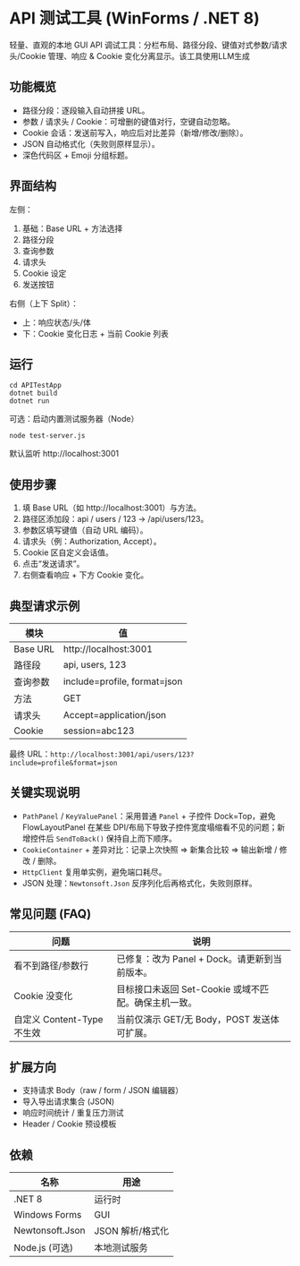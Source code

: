 # API 测试工具 (WinForms / .NET 8)

轻量、直观的本地 GUI API 调试工具：分栏布局、路径分段、键值对式参数/请求头/Cookie 管理、响应 & Cookie 变化分离显示。该工具使用LLM生成

## 功能概览

- 路径分段：逐段输入自动拼接 URL。
- 参数 / 请求头 / Cookie：可增删的键值对行，空键自动忽略。
- Cookie 会话：发送前写入，响应后对比差异（新增/修改/删除）。
- JSON 自动格式化（失败则原样显示）。
- 深色代码区 + Emoji 分组标题。

## 界面结构

左侧：
1. 基础：Base URL + 方法选择
2. 路径分段
3. 查询参数
4. 请求头
5. Cookie 设定
6. 发送按钮

右侧（上下 Split）：
- 上：响应状态/头/体
- 下：Cookie 变化日志 + 当前 Cookie 列表

## 运行

```pwsh
cd APITestApp
dotnet build
dotnet run
```

可选：启动内置测试服务器（Node）
```pwsh
node test-server.js
```
默认监听 http://localhost:3001

## 使用步骤
1. 填 Base URL（如 http://localhost:3001）与方法。
2. 路径区添加段：api / users / 123 → /api/users/123。
3. 参数区填写键值（自动 URL 编码）。
4. 请求头（例：Authorization, Accept）。
5. Cookie 区自定义会话值。
6. 点击“发送请求”。
7. 右侧查看响应 + 下方 Cookie 变化。

## 典型请求示例
| 模块 | 值 |
| ---- | --- |
| Base URL | http://localhost:3001 |
| 路径段 | api, users, 123 |
| 查询参数 | include=profile, format=json |
| 方法 | GET |
| 请求头 | Accept=application/json |
| Cookie | session=abc123 |

最终 URL：`http://localhost:3001/api/users/123?include=profile&format=json`

## 关键实现说明
- `PathPanel` / `KeyValuePanel`：采用普通 `Panel` + 子控件 Dock=Top，避免 FlowLayoutPanel 在某些 DPI/布局下导致子控件宽度塌缩看不见的问题；新增控件后 `SendToBack()` 保持自上而下顺序。
- `CookieContainer` + 差异对比：记录上次快照 ⇒ 新集合比较 ⇒ 输出新增 / 修改 / 删除。
- `HttpClient` 复用单实例，避免端口耗尽。
- JSON 处理：`Newtonsoft.Json` 反序列化后再格式化，失败则原样。

## 常见问题 (FAQ)
| 问题 | 说明 |
| ---- | ---- |
| 看不到路径/参数行 | 已修复：改为 Panel + Dock。请更新到当前版本。 |
| Cookie 没变化 | 目标接口未返回 Set-Cookie 或域不匹配。确保主机一致。 |
| 自定义 Content-Type 不生效 | 当前仅演示 GET/无 Body，POST 发送体可扩展。 |

## 扩展方向
- 支持请求 Body（raw / form / JSON 编辑器）
- 导入导出请求集合 (JSON)
- 响应时间统计 / 重复压力测试
- Header / Cookie 预设模板

## 依赖
| 名称 | 用途 |
| ---- | ---- |
| .NET 8 | 运行时 |
| Windows Forms | GUI |
| Newtonsoft.Json | JSON 解析/格式化 |
| Node.js (可选) | 本地测试服务 |

